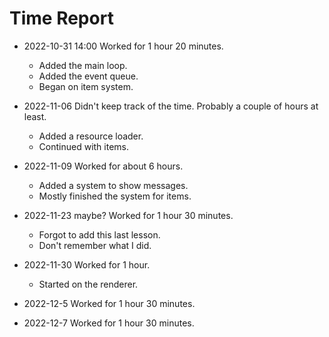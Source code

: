 # Time Report

- 2022-10-31 14:00 Worked for 1 hour 20 minutes.
  - Added the main loop.
  - Added the event queue.
  - Began on item system.

- 2022-11-06 Didn't keep track of the time. Probably a couple of hours at least.
  - Added a resource loader.
  - Continued with items.

- 2022-11-09 Worked for about 6 hours.
  - Added a system to show messages.
  - Mostly finished the system for items.

- 2022-11-23 maybe? Worked for 1 hour 30 minutes.
  - Forgot to add this last lesson.
  - Don't remember what I did.

- 2022-11-30 Worked for 1 hour.
  - Started on the renderer.

- 2022-12-5 Worked for 1 hour 30 minutes.

- 2022-12-7 Worked for 1 hour 30 minutes.